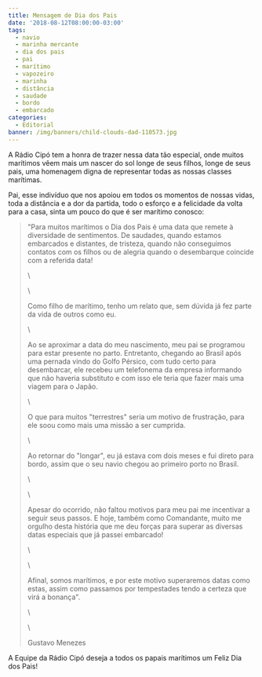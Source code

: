 ```yaml
---
title: Mensagem de Dia dos Pais
date: '2018-08-12T08:00:00-03:00'
tags:
  - navio
  - marinha mercante
  - dia dos pais
  - pai
  - marítimo
  - vapozeiro
  - marinha
  - distância
  - saudade
  - bordo
  - embarcado
categories:
  - Editorial
banner: /img/banners/child-clouds-dad-110573.jpg
---
```

A Rádio Cipó tem a honra de trazer nessa data tão especial, onde muitos marítimos vêem mais um nascer do sol longe de seus filhos, longe de seus pais, uma homenagem digna de representar todas as nossas classes marítimas. 

Pai, esse indivíduo que nos apoiou em todos os momentos de nossas vidas, toda a distância e a dor da partida, todo o esforço e a felicidade da volta para a casa, sinta um pouco do que é ser marítimo conosco:

> "Para muitos marítimos o Dia dos Pais é uma data que remete à diversidade de sentimentos. De saudades, quando estamos embarcados e distantes, de tristeza, quando não conseguimos contatos com os filhos ou de alegria quando o desembarque coincide com a referida data!
>
> \
>
> \
>
> Como filho de marítimo, tenho um relato que, sem dúvida já fez parte da vida de outros como eu. 
>
> \
>
> Ao se aproximar a data do meu nascimento, meu pai se programou para estar presente no parto. Entretanto, chegando ao Brasil após uma pernada vindo do Golfo Pérsico, com tudo certo para desembarcar, ele recebeu um telefonema da empresa informando que não haveria substituto e com isso ele teria que fazer mais uma viagem para o Japão. 
>
> \
>
> O que para muitos "terrestres" seria um motivo de frustração, para ele soou como mais uma missão a ser cumprida. 
>
> \
>
> Ao retornar do "longar", eu já estava com dois meses e fui direto para bordo, assim que o seu navio chegou ao primeiro porto no Brasil.
>
> \
>
> \
>
> Apesar do ocorrido, não faltou motivos para meu pai me incentivar a seguir seus passos. E hoje, também como Comandante, muito me orgulho desta história que me deu forças para superar as diversas datas especiais que já passei embarcado!
>
> \
>
> \
>
> Afinal, somos marítimos, e por este motivo superaremos datas como estas, assim como passamos por tempestades tendo a certeza que virá a bonança". 
>
> \
>
> \
>
> Gustavo Menezes

A Equipe da Rádio Cipó deseja a todos os papais marítimos um Feliz Dia dos Pais!
